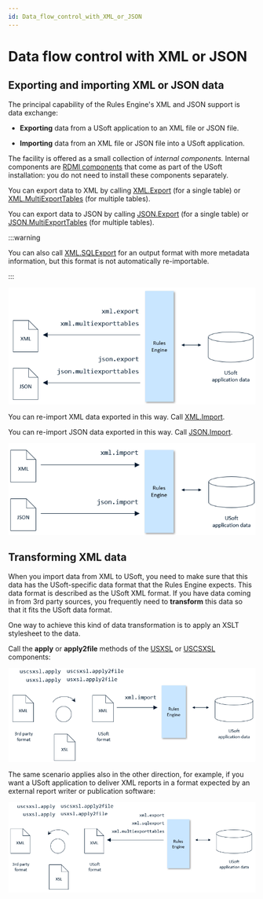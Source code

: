 ```yaml
---
id: Data_flow_control_with_XML_or_JSON
---
```


# Data flow control with XML or JSON

## Exporting and importing XML or JSON data

The principal capability of the Rules Engine's XML and JSON support is data exchange:

- **Exporting** data from a USoft application to an XML file or JSON file.

- **Importing** data from an XML file or JSON file into a USoft application.

The facility is offered as a small collection of *internal components.* Internal components are [RDMI components](/Extensions/RDMI_Components) that come as part of the USoft installation: you do not need to install these components separately.

You can export data to XML by calling [XML.Export](/Extensions/XML_internal_component/XMLExport.md) (for a single table) or [XML.MultiExportTables](/Extensions/XML_internal_component/XMLMultiExportTables.md) (for multiple tables).

You can export data to JSON by calling [JSON.Export](/Extensions/JSON_internal_component/JSONExport.md) (for a single table) or [JSON.MultiExportTables](/Extensions/JSON_internal_component/JSONMultiExportTables.md) (for multiple tables).


:::warning

You can also call [XML.SQLExport](/Extensions/XML_internal_component/XMLSQLExport.md) for an output format with more metadata information, but this format is not automatically re-importable.

:::

![](./assets/bdbd6fa9-bf4f-43d4-92ac-554db9115968.png)

You can re-import XML data exported in this way. Call [XML.Import](/Extensions/XML_internal_component/XMLImport.md).

You can re-import JSON data exported in this way. Call [JSON.Import](/Extensions/JSON_internal_component/JSONImport.md).

![](./assets/a9a3c9f5-bf18-4583-b156-db194b4af3f6.png)

## Transforming XML data

When you import data from XML to USoft, you need to make sure that this data has the USoft-specific data format that the Rules Engine expects. This data format is described as the USoft XML format. If you have data coming in from 3rd party sources, you frequently need to **transform** this data so that it fits the USoft data format.

One way to achieve this kind of data transformation is to apply an XSLT stylesheet to the data.

Call the **apply** or **apply2file** methods of the [USXSL](/Extensions/USXSL_internal_component) or [USCSXSL](/Extensions/USCSXSL_internal_component) components:

![](./assets/6fd705c0-26f1-46f1-85ca-238805b0dfb5.png)

The same scenario applies also in the other direction, for example, if you want a USoft application to deliver XML reports in a format expected by an external report writer or publication software:

![](./assets/0cc3e9cd-ac9a-4d21-a1a5-32c523d5b3f6.png)

 
